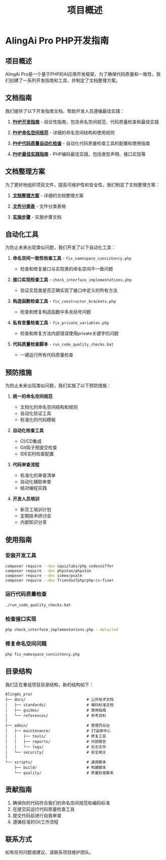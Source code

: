﻿---
id: readme
title: 项目概述
sidebar_label: 项目概述
---

# AlingAi Pro PHP开发指南

## 项目概述

AlingAi Pro是一个基于PHP的AI应用开发框架，为了确保代码质量和一致性，我们创建了一系列开发指南和工具，并制定了文档整理方案。

## 文档指南

我们提供了以下开发指南文档，帮助开发人员遵循最佳实践：

1. **[PHP开发指南](PHP_DEVELOPMENT_GUIDELINES.md)** - 综合性指南，包含命名空间规范、代码质量检查和最佳实践

2. **[PHP命名空间规范](PHP_NAMESPACE_STANDARDS.md)** - 详细的命名空间结构和使用规则

3. **[PHP代码质量自动化检查](PHP_CODE_QUALITY_AUTOMATION.md)** - 自动化代码质量检查工具的配置和使用指南

4. **[PHP最佳实践指南](PHP_BEST_PRACTICES_GUIDE.md)** - PHP编码最佳实践，包括类型声明、接口实现等

## 文档整理方案

为了更好地组织项目文件，提高可维护性和安全性，我们制定了文档整理方案：

1. **[文档整理方案](ALING_AI_PRO_DOCUMENTATION_PLAN.md)** - 详细的文档整理方案

2. **[文件分类表](FILE_CLASSIFICATION_TABLE.md)** - 文件分类表格

3. **[实施步骤](IMPLEMENTATION_STEPS.md)** - 实施步骤文档

## 自动化工具

为防止未来出现类似问题，我们开发了以下自动化工具：

1. **命名空间一致性检查工具** - `fix_namespace_consistency.php`
   - 检查和修复接口与实现类的命名空间不一致问题

2. **接口实现检查工具** - `check_interface_implementations.php`
   - 验证实现类是否正确实现了接口中定义的所有方法

3. **构造函数检查工具** - `fix_constructor_brackets.php`
   - 检查和修复构造函数中多余括号问题

4. **私有变量检查工具** - `fix_private_variables.php`
   - 检查和修复方法内部错误使用private关键字的问题

5. **代码质量检查脚本** - `run_code_quality_checks.bat`
   - 一键运行所有代码质量检查

## 预防措施

为防止未来出现类似问题，我们实施了以下预防措施：

1. **统一的命名空间规范**
   - 文档化的命名空间结构和规则
   - 自动化验证工具
   - 标准化的代码模板

2. **自动化检查工具**
   - CI/CD集成
   - Git钩子预提交检查
   - IDE实时检查配置

3. **代码审查流程**
   - 标准化的审查清单
   - 自动化辅助审查
   - 结对编程实践

4. **开发人员培训**
   - 新员工培训计划
   - 定期技术研讨会
   - 内部知识分享

## 使用指南

### 安装开发工具

```bash
composer require --dev squizlabs/php_codesniffer
composer require --dev phpstan/phpstan
composer require --dev vimeo/psalm
composer require --dev friendsofphp/php-cs-fixer
```

### 运行代码质量检查

```bash
./run_code_quality_checks.bat
```

### 检查接口实现

```bash
php check_interface_implementations.php --detailed
```

### 修复命名空间问题

```bash
php fix_namespace_consistency.php
```

## 目录结构

我们正在重组项目目录结构，新的结构如下：

```
AlingAi_pro/
├── docs/                           # 公开技术文档
│   ├── standards/                  # 编码标准文档
│   ├── guides/                     # 使用指南
│   └── references/                 # 参考资料
│
├── admin/                          # 管理员后台
│   ├── maintenance/                # IT运维中心
│   │   ├── tools/                  # 修复工具
│   │   ├── reports/                # 内部报告
│   │   └── logs/                   # 日志文件
│   └── security/                   # 安全相关
│
└── scripts/                        # 通用脚本
    ├── build/                      # 构建脚本
    └── quality/                    # 质量检查脚本
```

## 贡献指南

1. 确保你的代码符合我们的命名空间规范和编码标准
2. 在提交前运行代码质量检查工具
3. 提交代码前进行自我审查
4. 遵循标准的Git工作流程

## 联系方式

如有任何问题或建议，请联系项目维护团队。
